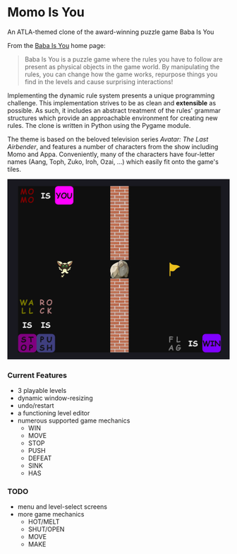# Momo Is You
An ATLA-themed clone of the award-winning puzzle game Baba Is You

From the [Baba Is You](https://hempuli.com/baba/) home page:
> Baba Is You is a puzzle game where the rules you have to follow are present as physical objects in the game world. By manipulating the rules, you can change how the game works, repurpose things you find in the levels and cause surprising interactions!

Implementing the dynamic rule system presents a unique programming challenge. This implementation strives to be as clean and **extensible** as possible. As such, it includes an abstract treatment of the rules' grammar structures which provide an approachable environment for creating new rules. The clone is written in Python using the Pygame module.

The theme is based on the beloved television series *Avatar: The Last Airbender*, and features a number of characters from the show including Momo and Appa. Conveniently, many of the characters have four-letter names (Aang, Toph, Zuko, Iroh, Ozai, ...) which easily fit onto the game's tiles.

![test level screenshot](https://github.com/rschwa6308/Momo-Is-You/blob/master/screenshots/test_level_screenshot.png)

### Current Features
 - 3 playable levels
 - dynamic window-resizing
 - undo/restart
 - a functioning level editor
 - numerous supported game mechanics
   - WIN
   - MOVE
   - STOP
   - PUSH
   - DEFEAT
   - SINK
   - HAS

### TODO
 - menu and level-select screens
 - more game mechanics
   - HOT/MELT
   - SHUT/OPEN
   - MOVE
   - MAKE
